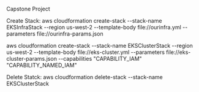 
Capstone Project

Create Stack:
aws cloudformation create-stack --stack-name EKSInfraStack --region us-west-2 --template-body file://ourinfra.yml --parameters file://ourinfra-params.json

aws cloudformation create-stack --stack-name EKSClusterStack --region us-west-2 --template-body file://eks-cluster.yml --parameters file://eks-cluster-params.json --capabilities "CAPABILITY_IAM" "CAPABILITY_NAMED_IAM"

Delete Statck:
aws cloudformation delete-stack --stack-name EKSClusterStack